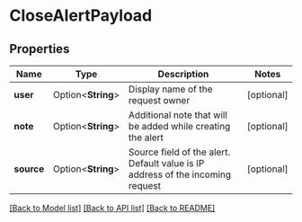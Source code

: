 # CloseAlertPayload

## Properties

Name | Type | Description | Notes
------------ | ------------- | ------------- | -------------
**user** | Option<**String**> | Display name of the request owner | [optional]
**note** | Option<**String**> | Additional note that will be added while creating the alert | [optional]
**source** | Option<**String**> | Source field of the alert. Default value is IP address of the incoming request | [optional]

[[Back to Model list]](../README.md#documentation-for-models) [[Back to API list]](../README.md#documentation-for-api-endpoints) [[Back to README]](../README.md)


